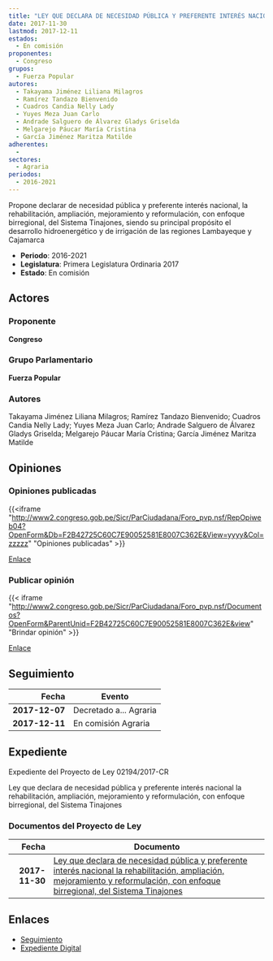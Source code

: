 ```yaml
---
title: "LEY QUE DECLARA DE NECESIDAD PÚBLICA Y PREFERENTE INTERÉS NACIONAL, LA REHABILITACIÓN, AMPLIACIÓN, MEJORAMIENTO Y REFORMULACIÓN, CON ENFOQUE BIRREGIONAL, DEL SISTEMA TINAJONES"
date: 2017-11-30
lastmod: 2017-12-11
estados: 
  - En comisión
proponentes: 
  - Congreso
grupos: 
  - Fuerza Popular
autores: 
  - Takayama Jiménez Liliana Milagros
  - Ramírez Tandazo Bienvenido
  - Cuadros Candia Nelly Lady
  - Yuyes Meza Juan Carlo
  - Andrade Salguero de Álvarez Gladys Griselda
  - Melgarejo Páucar María Cristina
  - García Jiménez Maritza Matilde
adherentes: 
  - 
sectores: 
  - Agraria
periodos: 
  - 2016-2021
---
```


Propone declarar de necesidad pública y preferente interés nacional, la rehabilitación, ampliación, mejoramiento y reformulación, con enfoque birregional, del Sistema Tinajones, siendo su principal propósito el desarrollo hidroenergético y de irrigación de las regiones Lambayeque y Cajamarca

- **Periodo**: 2016-2021
- **Legislatura**: Primera Legislatura Ordinaria 2017
- **Estado**: En comisión

## Actores

### Proponente

**Congreso**

### Grupo Parlamentario

**Fuerza Popular**

### Autores

Takayama Jiménez Liliana Milagros; Ramírez Tandazo Bienvenido; Cuadros Candia Nelly Lady; Yuyes Meza Juan Carlo; Andrade Salguero de Álvarez Gladys Griselda; Melgarejo Páucar María Cristina; García Jiménez Maritza Matilde


## Opiniones

### Opiniones publicadas

{{<iframe "http://www2.congreso.gob.pe/Sicr/ParCiudadana/Foro_pvp.nsf/RepOpiweb04?OpenForm&Db=F2B42725C60C7E90052581E8007C362E&View=yyyy&Col=zzzzz" "Opiniones publicadas" >}}

[Enlace](http://www2.congreso.gob.pe/Sicr/ParCiudadana/Foro_pvp.nsf/RepOpiweb04?OpenForm&Db=F2B42725C60C7E90052581E8007C362E&View=yyyy&Col=zzzzz)
### Publicar opinión

{{< iframe "http://www2.congreso.gob.pe/Sicr/ParCiudadana/Foro_pvp.nsf/Documentos?OpenForm&ParentUnid=F2B42725C60C7E90052581E8007C362E&view" "Brindar opinión" >}}

[Enlace](http://www2.congreso.gob.pe/Sicr/ParCiudadana/Foro_pvp.nsf/Documentos?OpenForm&ParentUnid=F2B42725C60C7E90052581E8007C362E&view)

## Seguimiento

| Fecha | Evento |
|------:|--------|
| **2017-12-07** | Decretado a... Agraria|
| **2017-12-11** | En comisión Agraria|


## Expediente

Expediente del Proyecto de Ley 02194/2017-CR

Ley que declara de necesidad pública y preferente interés nacional la rehabilitación, ampliación, mejoramiento y reformulación, con enfoque birregional, del Sistema Tinajones


### Documentos del Proyecto de Ley

| Fecha | Documento |
|------:|--------|
| **2017-11-30** | [Ley que declara de necesidad pública y preferente interés nacional la rehabilitación, ampliación, mejoramiento y reformulación, con enfoque birregional, del Sistema Tinajones](http://www.leyes.congreso.gob.pe/Documentos/2016_2021/Proyectos_de_Ley_y_de_Resoluciones_Legislativas/PL0219420171130.PDF) |

## Enlaces 

- [Seguimiento](http://www2.congreso.gob.pehttp://www2.congreso.gob.pe/Sicr/TraDocEstProc/CLProLey2016.nsf/f7fff46988ca05b1052578e100829cc7/35428ea183fd2e16052581e8007ae9b9?OpenDocument)
- [Expediente Digital](http://www2.congreso.gob.pehttp://www2.congreso.gob.pe/Sicr/TraDocEstProc/CLProLey2016.nsf/f7fff46988ca05b1052578e100829cc7/35428ea183fd2e16052581e8007ae9b9?OpenDocument&Click=05257FB7005EB655.eb71d0cf91d8294e05256cdf006b5706/$Body/0.1C6C)
